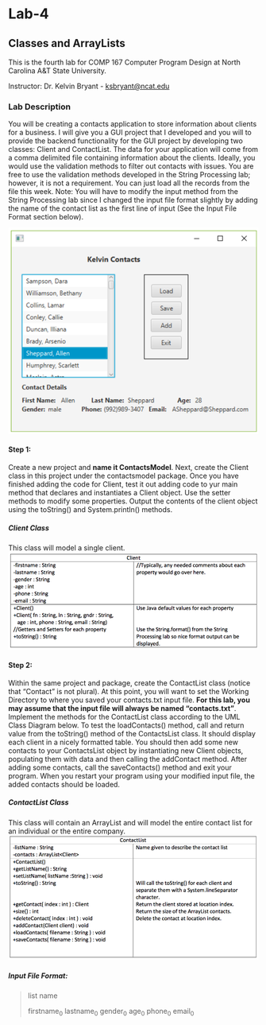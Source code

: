 # Lab-4
## Classes and ArrayLists

This is the fourth lab for COMP 167 Computer Program Design at North Carolina A&T State University.

Instructor: Dr. Kelvin Bryant - ksbryant@ncat.edu

### Lab Description

You will be creating a contacts application to store information about clients for a business. I will give you a GUI project that I developed and you will to provide the backend functionality for the GUI project by developing two classes: Client and ContactList. The data for your application will come from a comma delimited file containing information about the clients. Ideally, you would use the validation methods to filter out contacts with issues. You are free to use the validation methods developed in the String Processing lab; however, it is not a requirement. You can just load all the records from the file this week. Note: You will have to modify the input method from the String Processing lab since I changed the input file format slightly by adding the name of the contact list as the first line of input (See the Input File Format section below).

![Figure01](https://github.com/NCATCS/images/blob/master/Figure04-01.png)

#### Step 1:

Create a new project and **name it ContactsModel**. Next, create the Client class in this project under the contactsmodel package. Once you have finished adding the code for Client, test it out adding code to yur main method that declares and instantiates a Client object. Use the setter methods to modify some properties. Output the contents of the client object using the toString() and System.println() methods.

##### Client Class
This class will model a single client.
![Figure02](https://github.com/NCATCS/images/blob/master/Figure04-02.png)

#### Step 2:

Within the same project and package, create the ContactList class (notice that “Contact” is not plural). At this point, you will want to set the Working Directory to where you saved your contacts.txt input file. **For this lab, you may assume that the input file will always be named “contacts.txt”**. Implement the methods for the ContactList class according to the UML Class Diagram below. To test the loadContacts() method, call and return value from the toString() method of the ContactsList class. It should display each client in a nicely formatted table. You should then add some new contacts to your ContactsList object by instantiating new Client objects, populating them with data and then calling the addContact method. After adding some contacts, call the saveContacts() method and exit your program. When you restart your program using your modified input file, the added contacts should be loaded.

##### ContactList Class
This class will contain an ArrayList and will model the entire contact list for an individual or the entire company.
![Figure03](https://github.com/NCATCS/images/blob/master/Figure04-03.png)

##### Input File Format:
>
> list name
> 
> firstname<sub>0</sub> lastname<sub>0</sub> gender<sub>0</sub> age<sub>0</sub> phone<sub>0</sub> email<sub>0</sub>
